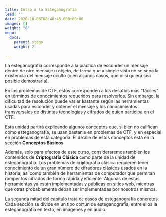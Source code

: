 ```yaml
---
title: Intro a la Esteganografía
lead: ''
date: 2020-10-06T08:48:45.000+00:00
images: []
weight: "8"
menu:
  docs:
    parent: stego
    weight: 2

---
```

La esteganografía corresponde a la práctica de esconder un mensaje dentro de otro mensaje u objeto, de forma que a simple vista no se sepa la existencia del mensaje oculto (o en algunos casos, que ni si quiera sea posible demostrarla).

En los problemas de CTF, estos corresponden a los desafíos más "fáciles" en términos de conocimientos requeridos para resolverlos. Sin embargo, la dificultad de resolución puede variar bastante según las herramientas usadas para esconder y obtener el mensaje y los conocimientos transversales de distintas tecnologías y cifrados de quien participa en el CTF.

Esta unidad partirá explicando algunos conceptos que, si bien no califican como esteganografía, se usan bastante en problemas de CTF, y en especial en problemas de esta categoría. El detalle de estos conceptos está en la sección **Conceptos Básicos**

Además, solo para efectos de este curso, consideraremos también los contenidos de **Criptografía Clásica** como parte de la unidad de esteganografía. Los problemas de criptografía clásica requieren tener conocimiento de un gran número de cifradores clásicos usados en la historia, así como también de herramientas de computador que permitan romper los cifrados de forma rápida y eficiente. Algunas de estas herramientas ya están implementadas y públicas en sitios web, mientras que otras probablemente deban ser implementadas por nosotrxs mismxs.

La segunda mitad del capítulo trata de casos de esteganografía concretos. Cada sección se divide en un tipo común de esteganografía, entre ellos la esteganografía en texto, en imagenes y en audio.